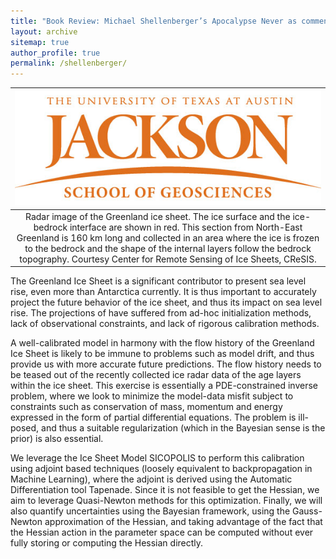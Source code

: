 ```yaml
---
title: "Book Review: Michael Shellenberger’s Apocalypse Never as commentary on secular dialogue"
layout: archive
sitemap: true
author_profile: true
permalink: /shellenberger/
---
```


|![jsg.jpg](/images/jsg.jpg)
|:--:|
| Radar image of the Greenland ice sheet. The ice surface and the ice-bedrock interface are shown in red. This section from North-East Greenland is 160 km long and collected in an area where the ice is frozen to the bedrock and the shape of the internal layers follow the bedrock topography. Courtesy Center for Remote Sensing of Ice Sheets, CReSIS. |

The Greenland Ice Sheet is a significant contributor to present sea level rise, even more than Antarctica currently. It is thus important to accurately project the future behavior of the ice sheet, and thus its impact on sea level rise. The projections of have suffered from ad-hoc initialization methods, lack of observational constraints, and lack of rigorous calibration methods. 

A well-calibrated model in harmony with the flow history of the Greenland Ice Sheet is likely to be immune to problems such as model drift, and thus provide us with more accurate future predictions. The flow history needs to be teased out of the recently collected ice radar data of the age layers within the ice sheet. This exercise is essentially a PDE-constrained inverse problem, where we look to minimize the model-data misfit subject to constraints such as conservation of mass, momentum and energy expressed in the form of partial differential equations. The problem is ill-posed, and thus a suitable regularization (which in the Bayesian sense is the prior) is also essential. 

We leverage the Ice Sheet Model SICOPOLIS to perform this calibration using adjoint based techniques (loosely equivalent to backpropagation in Machine Learning), where the adjoint is derived using the Automatic Differentiation tool Tapenade. Since it is not feasible to get the Hessian, we aim to leverage Quasi-Newton methods for this optimization. Finally, we will also quantify uncertainties using the Bayesian framework, using the Gauss-Newton approximation of the Hessian, and taking advantage of the fact that the Hessian action in the parameter space can be computed without ever fully storing or computing the Hessian directly. 
